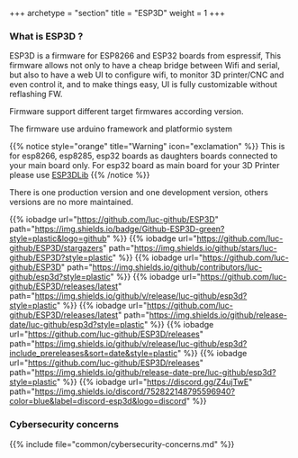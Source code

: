 +++
archetype = "section"
title = "ESP3D"
weight = 1
+++

### What is ESP3D ?
ESP3D is a firmware for ESP8266 and ESP32 boards from espressif, This firmware allows not only to have a cheap bridge between Wifi and serial, but also to have a web UI to configure wifi, to monitor 3D printer/CNC and even control it, and to make things easy, UI is fully customizable without reflashing FW.

Firmware support different target firmwares according version. 

The firmware use arduino framework and platformio system

{{% notice style="orange" title="Warning" icon="exclamation" %}}
This is for esp8266, esp8285, esp32 boards as daughters boards connected to your main board only.
For esp32 board as main board for your 3D Printer please use [ESP3DLib](/esp3dlib)
{{% /notice %}}

There is one production version and one development version, others versions are no more maintained.

{{% iobadge url="https://github.com/luc-github/ESP3D" path="https://img.shields.io/badge/Github-ESP3D-green?style=plastic&logo=github" %}}
{{% iobadge url="https://github.com/luc-github/ESP3D/stargazers" path="https://img.shields.io/github/stars/luc-github/ESP3D?style=plastic" %}}
{{% iobadge url="https://github.com/luc-github/ESP3D" path="https://img.shields.io/github/contributors/luc-github/esp3d?style=plastic" %}}
{{% iobadge url="https://github.com/luc-github/ESP3D/releases/latest" path="https://img.shields.io/github/v/release/luc-github/esp3d?style=plastic" %}}
{{% iobadge url="https://github.com/luc-github/ESP3D/releases/latest" path="https://img.shields.io/github/release-date/luc-github/esp3d?style=plastic" %}}
{{% iobadge url="https://github.com/luc-github/ESP3D/releases" path="https://img.shields.io/github/v/release/luc-github/esp3d?include_prereleases&sort=date&style=plastic" %}}
{{% iobadge url="https://github.com/luc-github/ESP3D/releases" path="https://img.shields.io/github/release-date-pre/luc-github/esp3d?style=plastic" %}}
{{% iobadge url="https://discord.gg/Z4ujTwE" path="https://img.shields.io/discord/752822148795596940?color=blue&label=discord-esp3d&logo=discord" %}}


### Cybersecurity concerns

{{% include file="common/cybersecurity-concerns.md" %}}
